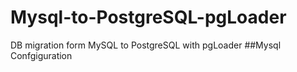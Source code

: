 # Mysql-to-PostgreSQL-pgLoader
DB migration form MySQL to PostgreSQL with pgLoader
##Mysql Confgiguration
